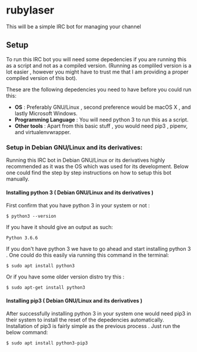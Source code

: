 # rubylaser
This will be a simple IRC bot for managing your channel

## Setup

To run this IRC bot you will need some depedencies if you are running this as a script and not as a compiled version. (Running as compliled version is a lot easier , however you might have to trust me that I am providing a proper compiled version of this bot).

These are the following depedencies you need to have before you could run this:

* **OS** : Preferably GNU/Linux , second preference would be macOS X , and lastly Microsoft Windows.
* **Programming Language** : You will need python 3 to run this as a script.
* **Other tools** : Apart from this basic stuff , you would need pip3 , pipenv, and virtualenvwrapper.


### Setup in Debian GNU/Linux and its derivatives:

Running this IRC bot in Debian GNU/Linux or its derivatives highly recommended as it was the OS which was used for its development. Below one could find the step by step instructions on how to setup this bot manually.


#### Installing python 3 ( Debian GNU/Linux and its derivatives )

First confirm that you have python 3 in your system or not :

```
$ python3 --version
```
If you have it should give an output as such:

```
Python 3.6.6
```

If you don't have python 3 we have to go ahead and start installing python 3 . One could do this easily via running this command in the terminal:

```
$ sudo apt install python3

```

Or if you have some older version distro try this :

```
$ sudo apt-get install python3
```

#### Installing pip3 ( Debian GNU/Linux and its derivatives )

After successfully installing python 3 in your system one would need pip3 in their system to install the reset of the depedencies automatically.
Installation of pip3 is fairly simple as the previous process . Just run the below command:

```
$ sudo apt install python3-pip3
```
